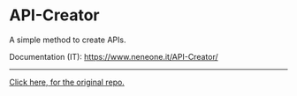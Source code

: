# API-Creator
A simple method to create APIs.

Documentation (IT): https://www.neneone.it/API-Creator/

<hr>

<a href="https://github.com/Neneone/API-Creator">Click here, for the original repo.</a>
